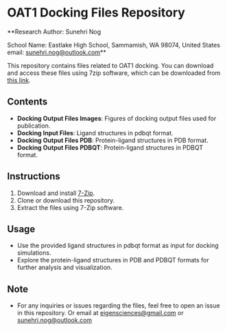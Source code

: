 # OAT1 Docking Files Repository

**Research Author: 
Sunehri Nog

School Name: Eastlake High School, Sammamish, WA 98074, United States
email: sunehri.nog@outlook.com**


This repository contains files related to OAT1 docking. You can download and access these files using 7zip software, which can be downloaded from [this link](https://www.7-zip.org/).

## Contents

- **Docking Output Files Images**: Figures of docking output files used for publication.
- **Docking Input Files**: Ligand structures in pdbqt format.
- **Docking Output Files PDB**: Protein-ligand structures in PDB format.
- **Docking Output Files PDBQT**: Protein-ligand structures in PDBQT format.

## Instructions

1. Download and install [7-Zip](https://www.7-zip.org/).
2. Clone or download this repository.
3. Extract the files using 7-Zip software.

## Usage

- Use the provided ligand structures in pdbqt format as input for docking simulations.
- Explore the protein-ligand structures in PDB and PDBQT formats for further analysis and visualization.

## Note

- For any inquiries or issues regarding the files, feel free to open an issue in this repository. Or email at eigensciences@gmail.com or sunehri.nog@outlook.com
